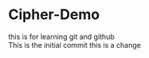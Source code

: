 # Cipher-Demo
this is for learning git and github
<br>
This is the initial commit 
this is a change 
